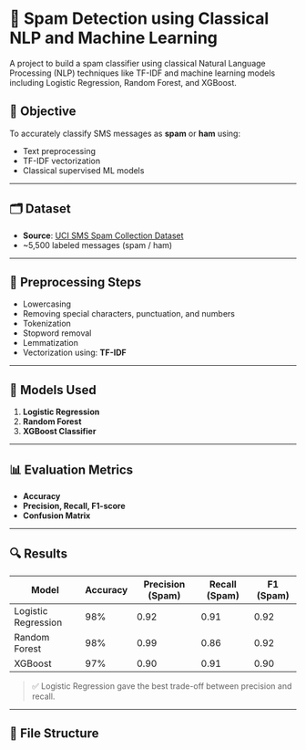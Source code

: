 # 📧 Spam Detection using Classical NLP and Machine Learning

A project to build a spam classifier using classical Natural Language Processing (NLP) techniques like TF-IDF and machine learning models including Logistic Regression, Random Forest, and XGBoost.

## 📌 Objective

To accurately classify SMS messages as **spam** or **ham** using:
- Text preprocessing
- TF-IDF vectorization
- Classical supervised ML models

---

## 🗂️ Dataset

- **Source**: [UCI SMS Spam Collection Dataset](https://archive.ics.uci.edu/ml/datasets/SMS+Spam+Collection)
- ~5,500 labeled messages (spam / ham)

---

## 🧪 Preprocessing Steps

- Lowercasing
- Removing special characters, punctuation, and numbers
- Tokenization
- Stopword removal
- Lemmatization
- Vectorization using: **TF-IDF**

---

## 🧠 Models Used

1. **Logistic Regression**
2. **Random Forest**
3. **XGBoost Classifier**

---

## 📊 Evaluation Metrics

- **Accuracy**
- **Precision, Recall, F1-score**
- **Confusion Matrix**

---

## 🔍 Results

| Model             | Accuracy | Precision (Spam) | Recall (Spam) | F1 (Spam) |
|------------------|----------|------------------|---------------|-----------|
| Logistic Regression | 98%     | 0.92             | 0.91          | 0.92      |
| Random Forest     | 98%     | 0.99             | 0.86          | 0.92      |
| XGBoost           | 97%     | 0.90             | 0.91          | 0.90      |

> ✅ Logistic Regression gave the best trade-off between precision and recall.

---

## 📁 File Structure

